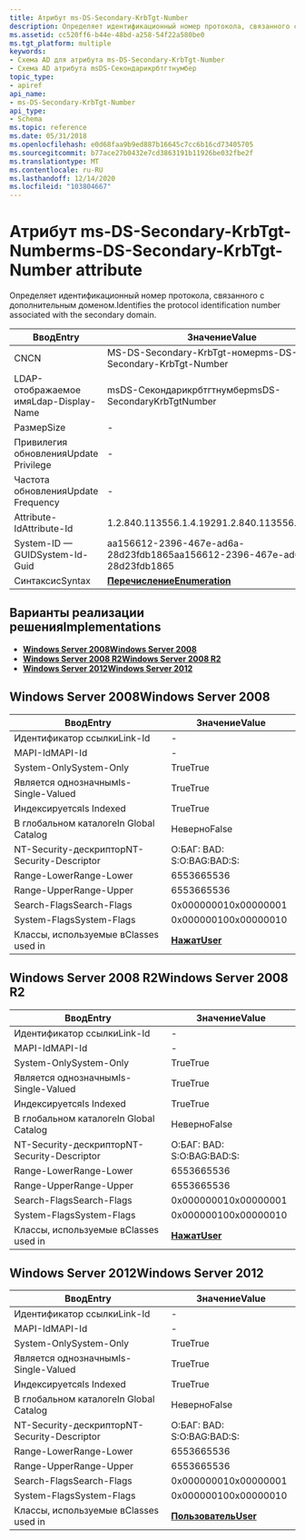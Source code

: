 ```yaml
---
title: Атрибут ms-DS-Secondary-KrbTgt-Number
description: Определяет идентификационный номер протокола, связанного с дополнительным доменом.
ms.assetid: cc520ff6-b44e-48bd-a258-54f22a580be0
ms.tgt_platform: multiple
keywords:
- Схема AD для атрибута ms-DS-Secondary-KrbTgt-Number
- Схема AD атрибута msDS-Секондарикрбтгтнумбер
topic_type:
- apiref
api_name:
- ms-DS-Secondary-KrbTgt-Number
api_type:
- Schema
ms.topic: reference
ms.date: 05/31/2018
ms.openlocfilehash: e0d68faa9b9ed887b16645c7cc6b16cd73405705
ms.sourcegitcommit: b77ace27b0432e7cd3863191b11926be032fbe2f
ms.translationtype: MT
ms.contentlocale: ru-RU
ms.lasthandoff: 12/14/2020
ms.locfileid: "103804667"
---
```

# <a name="ms-ds-secondary-krbtgt-number-attribute"></a><span data-ttu-id="72ac7-105">Атрибут ms-DS-Secondary-KrbTgt-Number</span><span class="sxs-lookup"><span data-stu-id="72ac7-105">ms-DS-Secondary-KrbTgt-Number attribute</span></span>

<span data-ttu-id="72ac7-106">Определяет идентификационный номер протокола, связанного с дополнительным доменом.</span><span class="sxs-lookup"><span data-stu-id="72ac7-106">Identifies the protocol identification number associated with the secondary domain.</span></span>



| <span data-ttu-id="72ac7-107">Ввод</span><span class="sxs-lookup"><span data-stu-id="72ac7-107">Entry</span></span> | <span data-ttu-id="72ac7-108">Значение</span><span class="sxs-lookup"><span data-stu-id="72ac7-108">Value</span></span> |
|-------------------|--------------------------------------|
| <span data-ttu-id="72ac7-109">CN</span><span class="sxs-lookup"><span data-stu-id="72ac7-109">CN</span></span>                | <span data-ttu-id="72ac7-110">MS-DS-Secondary-KrbTgt-номер</span><span class="sxs-lookup"><span data-stu-id="72ac7-110">ms-DS-Secondary-KrbTgt-Number</span></span>        |
| <span data-ttu-id="72ac7-111">LDAP-отображаемое имя</span><span class="sxs-lookup"><span data-stu-id="72ac7-111">Ldap-Display-Name</span></span> | <span data-ttu-id="72ac7-112">msDS-Секондарикрбтгтнумбер</span><span class="sxs-lookup"><span data-stu-id="72ac7-112">msDS-SecondaryKrbTgtNumber</span></span>           |
| <span data-ttu-id="72ac7-113">Размер</span><span class="sxs-lookup"><span data-stu-id="72ac7-113">Size</span></span>              | \-                                   |
| <span data-ttu-id="72ac7-114">Привилегия обновления</span><span class="sxs-lookup"><span data-stu-id="72ac7-114">Update Privilege</span></span>  | \-                                   |
| <span data-ttu-id="72ac7-115">Частота обновления</span><span class="sxs-lookup"><span data-stu-id="72ac7-115">Update Frequency</span></span>  | \-                                   |
| <span data-ttu-id="72ac7-116">Attribute-Id</span><span class="sxs-lookup"><span data-stu-id="72ac7-116">Attribute-Id</span></span>      | <span data-ttu-id="72ac7-117">1.2.840.113556.1.4.1929</span><span class="sxs-lookup"><span data-stu-id="72ac7-117">1.2.840.113556.1.4.1929</span></span>              |
| <span data-ttu-id="72ac7-118">System-ID — GUID</span><span class="sxs-lookup"><span data-stu-id="72ac7-118">System-Id-Guid</span></span>    | <span data-ttu-id="72ac7-119">aa156612-2396-467e-ad6a-28d23fdb1865</span><span class="sxs-lookup"><span data-stu-id="72ac7-119">aa156612-2396-467e-ad6a-28d23fdb1865</span></span> |
| <span data-ttu-id="72ac7-120">Синтаксис</span><span class="sxs-lookup"><span data-stu-id="72ac7-120">Syntax</span></span>            | [<span data-ttu-id="72ac7-121">**Перечисление**</span><span class="sxs-lookup"><span data-stu-id="72ac7-121">**Enumeration**</span></span>](s-enumeration.md) |



## <a name="implementations"></a><span data-ttu-id="72ac7-122">Варианты реализации решения</span><span class="sxs-lookup"><span data-stu-id="72ac7-122">Implementations</span></span>

-   [<span data-ttu-id="72ac7-123">**Windows Server 2008**</span><span class="sxs-lookup"><span data-stu-id="72ac7-123">**Windows Server 2008**</span></span>](#windows-server-2008)
-   [<span data-ttu-id="72ac7-124">**Windows Server 2008 R2**</span><span class="sxs-lookup"><span data-stu-id="72ac7-124">**Windows Server 2008 R2**</span></span>](#windows-server-2008-r2)
-   [<span data-ttu-id="72ac7-125">**Windows Server 2012**</span><span class="sxs-lookup"><span data-stu-id="72ac7-125">**Windows Server 2012**</span></span>](#windows-server-2012)

## <a name="windows-server-2008"></a><span data-ttu-id="72ac7-126">Windows Server 2008</span><span class="sxs-lookup"><span data-stu-id="72ac7-126">Windows Server 2008</span></span>



| <span data-ttu-id="72ac7-127">Ввод</span><span class="sxs-lookup"><span data-stu-id="72ac7-127">Entry</span></span> | <span data-ttu-id="72ac7-128">Значение</span><span class="sxs-lookup"><span data-stu-id="72ac7-128">Value</span></span> |
|------------------------|-----------------------------------|
| <span data-ttu-id="72ac7-129">Идентификатор ссылки</span><span class="sxs-lookup"><span data-stu-id="72ac7-129">Link-Id</span></span>                | \-                                |
| <span data-ttu-id="72ac7-130">MAPI-Id</span><span class="sxs-lookup"><span data-stu-id="72ac7-130">MAPI-Id</span></span>                | \-                                |
| <span data-ttu-id="72ac7-131">System-Only</span><span class="sxs-lookup"><span data-stu-id="72ac7-131">System-Only</span></span>            | <span data-ttu-id="72ac7-132">True</span><span class="sxs-lookup"><span data-stu-id="72ac7-132">True</span></span>                              |
| <span data-ttu-id="72ac7-133">Является однозначным</span><span class="sxs-lookup"><span data-stu-id="72ac7-133">Is-Single-Valued</span></span>       | <span data-ttu-id="72ac7-134">True</span><span class="sxs-lookup"><span data-stu-id="72ac7-134">True</span></span>                              |
| <span data-ttu-id="72ac7-135">Индексируется</span><span class="sxs-lookup"><span data-stu-id="72ac7-135">Is Indexed</span></span>             | <span data-ttu-id="72ac7-136">True</span><span class="sxs-lookup"><span data-stu-id="72ac7-136">True</span></span>                              |
| <span data-ttu-id="72ac7-137">В глобальном каталоге</span><span class="sxs-lookup"><span data-stu-id="72ac7-137">In Global Catalog</span></span>      | <span data-ttu-id="72ac7-138">Неверно</span><span class="sxs-lookup"><span data-stu-id="72ac7-138">False</span></span>                             |
| <span data-ttu-id="72ac7-139">NT-Security-дескриптор</span><span class="sxs-lookup"><span data-stu-id="72ac7-139">NT-Security-Descriptor</span></span> | <span data-ttu-id="72ac7-140">О:БАГ: BAD: S:</span><span class="sxs-lookup"><span data-stu-id="72ac7-140">O:BAG:BAD:S:</span></span>                      |
| <span data-ttu-id="72ac7-141">Range-Lower</span><span class="sxs-lookup"><span data-stu-id="72ac7-141">Range-Lower</span></span>            | <span data-ttu-id="72ac7-142">65536</span><span class="sxs-lookup"><span data-stu-id="72ac7-142">65536</span></span>                             |
| <span data-ttu-id="72ac7-143">Range-Upper</span><span class="sxs-lookup"><span data-stu-id="72ac7-143">Range-Upper</span></span>            | <span data-ttu-id="72ac7-144">65536</span><span class="sxs-lookup"><span data-stu-id="72ac7-144">65536</span></span>                             |
| <span data-ttu-id="72ac7-145">Search-Flags</span><span class="sxs-lookup"><span data-stu-id="72ac7-145">Search-Flags</span></span>           | <span data-ttu-id="72ac7-146">0x00000001</span><span class="sxs-lookup"><span data-stu-id="72ac7-146">0x00000001</span></span>                        |
| <span data-ttu-id="72ac7-147">System-Flags</span><span class="sxs-lookup"><span data-stu-id="72ac7-147">System-Flags</span></span>           | <span data-ttu-id="72ac7-148">0x00000010</span><span class="sxs-lookup"><span data-stu-id="72ac7-148">0x00000010</span></span>                        |
| <span data-ttu-id="72ac7-149">Классы, используемые в</span><span class="sxs-lookup"><span data-stu-id="72ac7-149">Classes used in</span></span>        | [<span data-ttu-id="72ac7-150">**Нажат**</span><span class="sxs-lookup"><span data-stu-id="72ac7-150">**User**</span></span>](c-user.md)<br/> |



## <a name="windows-server-2008-r2"></a><span data-ttu-id="72ac7-151">Windows Server 2008 R2</span><span class="sxs-lookup"><span data-stu-id="72ac7-151">Windows Server 2008 R2</span></span>



| <span data-ttu-id="72ac7-152">Ввод</span><span class="sxs-lookup"><span data-stu-id="72ac7-152">Entry</span></span> | <span data-ttu-id="72ac7-153">Значение</span><span class="sxs-lookup"><span data-stu-id="72ac7-153">Value</span></span> |
|------------------------|-----------------------------------|
| <span data-ttu-id="72ac7-154">Идентификатор ссылки</span><span class="sxs-lookup"><span data-stu-id="72ac7-154">Link-Id</span></span>                | \-                                |
| <span data-ttu-id="72ac7-155">MAPI-Id</span><span class="sxs-lookup"><span data-stu-id="72ac7-155">MAPI-Id</span></span>                | \-                                |
| <span data-ttu-id="72ac7-156">System-Only</span><span class="sxs-lookup"><span data-stu-id="72ac7-156">System-Only</span></span>            | <span data-ttu-id="72ac7-157">True</span><span class="sxs-lookup"><span data-stu-id="72ac7-157">True</span></span>                              |
| <span data-ttu-id="72ac7-158">Является однозначным</span><span class="sxs-lookup"><span data-stu-id="72ac7-158">Is-Single-Valued</span></span>       | <span data-ttu-id="72ac7-159">True</span><span class="sxs-lookup"><span data-stu-id="72ac7-159">True</span></span>                              |
| <span data-ttu-id="72ac7-160">Индексируется</span><span class="sxs-lookup"><span data-stu-id="72ac7-160">Is Indexed</span></span>             | <span data-ttu-id="72ac7-161">True</span><span class="sxs-lookup"><span data-stu-id="72ac7-161">True</span></span>                              |
| <span data-ttu-id="72ac7-162">В глобальном каталоге</span><span class="sxs-lookup"><span data-stu-id="72ac7-162">In Global Catalog</span></span>      | <span data-ttu-id="72ac7-163">Неверно</span><span class="sxs-lookup"><span data-stu-id="72ac7-163">False</span></span>                             |
| <span data-ttu-id="72ac7-164">NT-Security-дескриптор</span><span class="sxs-lookup"><span data-stu-id="72ac7-164">NT-Security-Descriptor</span></span> | <span data-ttu-id="72ac7-165">О:БАГ: BAD: S:</span><span class="sxs-lookup"><span data-stu-id="72ac7-165">O:BAG:BAD:S:</span></span>                      |
| <span data-ttu-id="72ac7-166">Range-Lower</span><span class="sxs-lookup"><span data-stu-id="72ac7-166">Range-Lower</span></span>            | <span data-ttu-id="72ac7-167">65536</span><span class="sxs-lookup"><span data-stu-id="72ac7-167">65536</span></span>                             |
| <span data-ttu-id="72ac7-168">Range-Upper</span><span class="sxs-lookup"><span data-stu-id="72ac7-168">Range-Upper</span></span>            | <span data-ttu-id="72ac7-169">65536</span><span class="sxs-lookup"><span data-stu-id="72ac7-169">65536</span></span>                             |
| <span data-ttu-id="72ac7-170">Search-Flags</span><span class="sxs-lookup"><span data-stu-id="72ac7-170">Search-Flags</span></span>           | <span data-ttu-id="72ac7-171">0x00000001</span><span class="sxs-lookup"><span data-stu-id="72ac7-171">0x00000001</span></span>                        |
| <span data-ttu-id="72ac7-172">System-Flags</span><span class="sxs-lookup"><span data-stu-id="72ac7-172">System-Flags</span></span>           | <span data-ttu-id="72ac7-173">0x00000010</span><span class="sxs-lookup"><span data-stu-id="72ac7-173">0x00000010</span></span>                        |
| <span data-ttu-id="72ac7-174">Классы, используемые в</span><span class="sxs-lookup"><span data-stu-id="72ac7-174">Classes used in</span></span>        | [<span data-ttu-id="72ac7-175">**Нажат**</span><span class="sxs-lookup"><span data-stu-id="72ac7-175">**User**</span></span>](c-user.md)<br/> |



## <a name="windows-server-2012"></a><span data-ttu-id="72ac7-176">Windows Server 2012</span><span class="sxs-lookup"><span data-stu-id="72ac7-176">Windows Server 2012</span></span>



| <span data-ttu-id="72ac7-177">Ввод</span><span class="sxs-lookup"><span data-stu-id="72ac7-177">Entry</span></span> | <span data-ttu-id="72ac7-178">Значение</span><span class="sxs-lookup"><span data-stu-id="72ac7-178">Value</span></span> |
|------------------------|-----------------------------------|
| <span data-ttu-id="72ac7-179">Идентификатор ссылки</span><span class="sxs-lookup"><span data-stu-id="72ac7-179">Link-Id</span></span>                | \-                                |
| <span data-ttu-id="72ac7-180">MAPI-Id</span><span class="sxs-lookup"><span data-stu-id="72ac7-180">MAPI-Id</span></span>                | \-                                |
| <span data-ttu-id="72ac7-181">System-Only</span><span class="sxs-lookup"><span data-stu-id="72ac7-181">System-Only</span></span>            | <span data-ttu-id="72ac7-182">True</span><span class="sxs-lookup"><span data-stu-id="72ac7-182">True</span></span>                              |
| <span data-ttu-id="72ac7-183">Является однозначным</span><span class="sxs-lookup"><span data-stu-id="72ac7-183">Is-Single-Valued</span></span>       | <span data-ttu-id="72ac7-184">True</span><span class="sxs-lookup"><span data-stu-id="72ac7-184">True</span></span>                              |
| <span data-ttu-id="72ac7-185">Индексируется</span><span class="sxs-lookup"><span data-stu-id="72ac7-185">Is Indexed</span></span>             | <span data-ttu-id="72ac7-186">True</span><span class="sxs-lookup"><span data-stu-id="72ac7-186">True</span></span>                              |
| <span data-ttu-id="72ac7-187">В глобальном каталоге</span><span class="sxs-lookup"><span data-stu-id="72ac7-187">In Global Catalog</span></span>      | <span data-ttu-id="72ac7-188">Неверно</span><span class="sxs-lookup"><span data-stu-id="72ac7-188">False</span></span>                             |
| <span data-ttu-id="72ac7-189">NT-Security-дескриптор</span><span class="sxs-lookup"><span data-stu-id="72ac7-189">NT-Security-Descriptor</span></span> | <span data-ttu-id="72ac7-190">О:БАГ: BAD: S:</span><span class="sxs-lookup"><span data-stu-id="72ac7-190">O:BAG:BAD:S:</span></span>                      |
| <span data-ttu-id="72ac7-191">Range-Lower</span><span class="sxs-lookup"><span data-stu-id="72ac7-191">Range-Lower</span></span>            | <span data-ttu-id="72ac7-192">65536</span><span class="sxs-lookup"><span data-stu-id="72ac7-192">65536</span></span>                             |
| <span data-ttu-id="72ac7-193">Range-Upper</span><span class="sxs-lookup"><span data-stu-id="72ac7-193">Range-Upper</span></span>            | <span data-ttu-id="72ac7-194">65536</span><span class="sxs-lookup"><span data-stu-id="72ac7-194">65536</span></span>                             |
| <span data-ttu-id="72ac7-195">Search-Flags</span><span class="sxs-lookup"><span data-stu-id="72ac7-195">Search-Flags</span></span>           | <span data-ttu-id="72ac7-196">0x00000001</span><span class="sxs-lookup"><span data-stu-id="72ac7-196">0x00000001</span></span>                        |
| <span data-ttu-id="72ac7-197">System-Flags</span><span class="sxs-lookup"><span data-stu-id="72ac7-197">System-Flags</span></span>           | <span data-ttu-id="72ac7-198">0x00000010</span><span class="sxs-lookup"><span data-stu-id="72ac7-198">0x00000010</span></span>                        |
| <span data-ttu-id="72ac7-199">Классы, используемые в</span><span class="sxs-lookup"><span data-stu-id="72ac7-199">Classes used in</span></span>        | [<span data-ttu-id="72ac7-200">**Пользователь**</span><span class="sxs-lookup"><span data-stu-id="72ac7-200">**User**</span></span>](c-user.md)<br/> |



 

 





